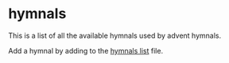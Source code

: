 # hymnals
This is a list of all the available hymnals used by advent hymnals.

Add a hymnal by adding to the [hymnals list](hymnals.yaml) file.
